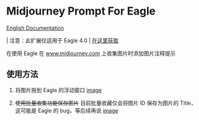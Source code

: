 # Midjourney Prompt For Eagle

[English Documentation](./README_EN.md)

| 注意：此扩展仅适用于 Eagle 4.0
| [在这里获取](https://cn.eagle.cool/blog/post/4.0-beta)

在使用 Eagle 在 www.midjourney.com 上收集图片时添加图片注释提示

## 使用方法

1. 将图片拖到 Eagle 的浮动窗口
   [image](./images/CleanShot%202024-06-15%20at%2022.38.23@2x.png)

2. ~~使用批量收集功能保存图片~~
   目前批量收藏仅会将图片 ID 保存为图片的 Title，这可能是 Eagle 的 bug，等后续再说
   [image](./images/CleanShot%202024-06-15%20at%2022.52.48@2x.png)
